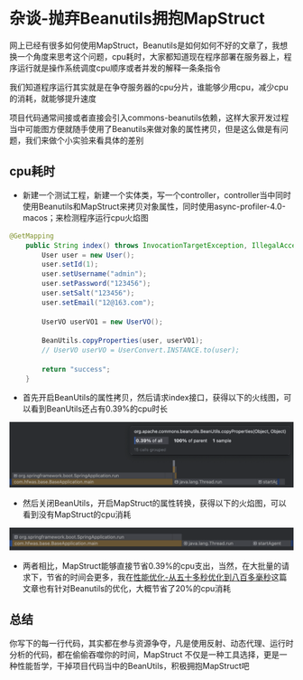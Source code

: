 # 杂谈-抛弃Beanutils拥抱MapStruct

网上已经有很多如何使用MapStruct，Beanutils是如何如何不好的文章了，我想换一个角度来思考这个问题，cpu耗时，大家都知道现在程序部署在服务器上，程序运行就是操作系统调度cpu顺序或者并发的解释一条条指令

我们知道程序运行其实就是在争夺服务器的cpu分片，谁能够少用cpu，减少cpu的消耗，就能够提升速度

项目代码通常间接或者直接会引入commons-beanutils依赖，这样大家开发过程当中可能图方便就随手使用了Beanutils来做对象的属性拷贝，但是这么做是有问题，我们来做个小实验来看具体的差别

## cpu耗时

- 新建一个测试工程，新建一个实体类，写一个controller，controller当中同时使用Beanutils和MapStruct来拷贝对象属性，同时使用async-profiler-4.0-macos；来检测程序运行cpu火焰图

```java
@GetMapping
    public String index() throws InvocationTargetException, IllegalAccessException {
        User user = new User();
        user.setId(1);
        user.setUsername("admin");
        user.setPassword("123456");
        user.setSalt("123456");
        user.setEmail("12@163.com");

        UserVO userVO1 = new UserVO();
        
        BeanUtils.copyProperties(user, userVO1);
        // UserVO userVO = UserConvert.INSTANCE.to(user);
        
        return "success";
    }
```

- 首先开启BeanUtils的属性拷贝，然后请求index接口，获得以下的火线图，可以看到BeanUtils还占有0.39%的cpu时长

![image-20250504010627095](images/image-20250504010627095.png)

- 然后关闭BeanUtils，开启MapStruct的属性转换，获得以下的火焰图，可以看到没有MapStruct的cpu消耗

![image-20250504010642693](images/image-20250504010642693.png)

- 两者相比，MapStruct能够直接节省0.39%的cpu支出，当然，在大批量的请求下，节省的时间会更多，我在[性能优化-从五十多秒优化到八百多毫秒](2-performance-optimization.md)这篇文章也有针对Beanutils的优化，大概节省了20%的cpu消耗

## 总结

你写下的每一行代码，其实都在参与资源争夺，凡是使用反射、动态代理、运行时分析的代码，都在偷偷吞噬你的时间，MapStruct 不仅是一种工具选择，更是一种性能哲学，干掉项目代码当中的BeanUtils，积极拥抱MapStruct吧